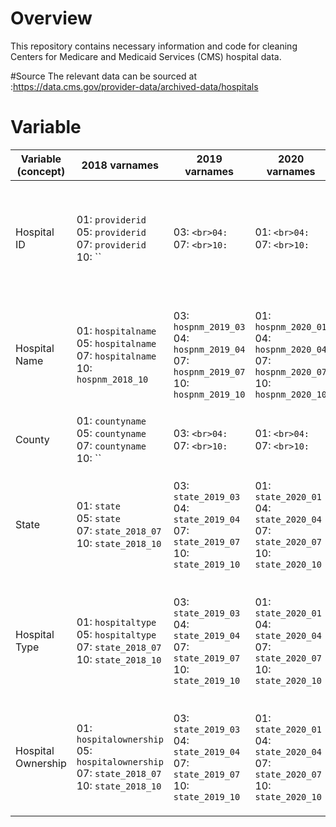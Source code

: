# Overview
This repository contains necessary information and code for cleaning Centers for Medicare and Medicaid Services (CMS) hospital data. 

#Source
The relevant data can be sourced at :https://data.cms.gov/provider-data/archived-data/hospitals

# Variable 

| Variable (concept) | 2018 varnames                                             | 2019 varnames                                             | 2020 varnames                                             | 2021 varnames                                                          | 2022 varnames                                             | 2023 varnames                                                                  | 2024 varnames                                             | 2025 varnames                          |
|--------------------|-----------------------------------------------------------|-----------------------------------------------------------|-----------------------------------------------------------|-------------------------------------------------------------------------|-----------------------------------------------------------|-------------------------------------------------------------------------------|-----------------------------------------------------------|---------------------------------------|
| Hospital ID        | 01: `providerid`<br>05: `providerid`<br>07: `providerid`<br>10: `` | 03: ``<br>04: ``<br>07: ``<br>10: `` | 01: ``<br>04: ``<br>07: ``<br>10: `` | 01: `hospid_2021_01`<br>03: `hospid_2021_03`<br>04: `hospid_2021_04`<br>07: `hospid_2021_07`<br>10: `hospid_2021_10` | 01: `hospid_2022_01`<br>04: `hospid_2022_04`<br>07: `hospid_2022_07`<br>10: `hospid_2022_10` | 01: `hospid_2023_01`<br>04: `hospid_2023_04`<br>07: `hospid_2023_07`<br>10: `hospid_2023_10`<br>11: `hospid_2023_11` | 01: `hospid_2024_01`<br>04: `hospid_2024_04`<br>07: `hospid_2024_07`<br>10: `hospid_2024_10` | 02: `hospid_2025_02`<br>04: `hospid_2025_04`<br>08: `hospid_2025_08` |
| Hospital Name      | 01: `hospitalname`<br>05: `hospitalname`<br>07: `hospitalname`<br>10: `hospnm_2018_10` | 03: `hospnm_2019_03`<br>04: `hospnm_2019_04`<br>07: `hospnm_2019_07`<br>10: `hospnm_2019_10` | 01: `hospnm_2020_01`<br>04: `hospnm_2020_04`<br>07: `hospnm_2020_07`<br>10: `hospnm_2020_10` | 01: `hospnm_2021_01`<br>03: `hospnm_2021_03`<br>04: `hospnm_2021_04`<br>07: `hospnm_2021_07`<br>10: `hospnm_2021_10` | 01: `hospnm_2022_01`<br>04: `hospnm_2022_04`<br>07: `hospnm_2022_07`<br>10: `hospnm_2022_10` | 01: `hospnm_2023_01`<br>04: `hospnm_2023_04`<br>07: `hospnm_2023_07`<br>10: `hospnm_2023_10`<br>11: `hospnm_2023_11` | 01: `hospnm_2024_01`<br>04: `hospnm_2024_04`<br>07: `hospnm_2024_07`<br>10: `hospnm_2024_10` | 02: `hospnm_2025_02`<br>04: `hospnm_2025_04`<br>08: `hospnm_2025_08` |
| County              | 01: `countyname`<br>05: `countyname`<br>07: `countyname`<br>10: ``     | 03: ``<br>04: ``<br>07: ``<br>10: ``     | 01: ``<br>04: ``<br>07: ``<br>10: ``     | 01: ``<br>03: ``<br>04: ``<br>07: ``<br>10: ``     | 01: ``<br>04: ``<br>07: ``<br>10: ``     | 01: ``<br>04: ``<br>07: ``<br>10: ``<br>11: ``     | 01: ``<br>04: ``<br>07: ``<br>10: ``     | 02: ``<br>04: ``<br>08: `` |
| State              | 01: `state`<br>05: `state`<br>07: `state_2018_07`<br>10: `state_2018_10`     | 03: `state_2019_03`<br>04: `state_2019_04`<br>07: `state_2019_07`<br>10: `state_2019_10`     | 01: `state_2020_01`<br>04: `state_2020_04`<br>07: `state_2020_07`<br>10: `state_2020_10`     | 01: `state_2021_01`<br>03: `state_2021_03`<br>04: `state_2021_04`<br>07: `state_2021_07`<br>10: `state_2021_10`     | 01: `state_2022_01`<br>04: `state_2022_04`<br>07: `state_2022_07`<br>10: `state_2022_10`     | 01: `state_2023_01`<br>04: `state_2023_04`<br>07: `state_2023_07`<br>10: `state_2023_10`<br>11: `state_2023_11`     | 01: `state_2024_01`<br>04: `state_2024_04`<br>07: `state_2024_07`<br>10: `state_2024_10`     | 02: `state_2025_02`<br>04: `state_2025_04`<br>08: `state_2025_08` |
| Hospital Type              | 01: `hospitaltype`<br>05: `hospitaltype`<br>07: `state_2018_07`<br>10: `state_2018_10`     | 03: `state_2019_03`<br>04: `state_2019_04`<br>07: `state_2019_07`<br>10: `state_2019_10`     | 01: `state_2020_01`<br>04: `state_2020_04`<br>07: `state_2020_07`<br>10: `state_2020_10`     | 01: `state_2021_01`<br>03: `state_2021_03`<br>04: `state_2021_04`<br>07: `state_2021_07`<br>10: `state_2021_10`     | 01: `state_2022_01`<br>04: `state_2022_04`<br>07: `state_2022_07`<br>10: `state_2022_10`     | 01: `state_2023_01`<br>04: `state_2023_04`<br>07: `state_2023_07`<br>10: `state_2023_10`<br>11: `state_2023_11`     | 01: `state_2024_01`<br>04: `state_2024_04`<br>07: `state_2024_07`<br>10: `state_2024_10`     | 02: `state_2025_02`<br>04: `state_2025_04`<br>08: `state_2025_08` |
| Hospital Ownership             | 01: `hospitalownership`<br>05: `hospitalownership`<br>07: `state_2018_07`<br>10: `state_2018_10`     | 03: `state_2019_03`<br>04: `state_2019_04`<br>07: `state_2019_07`<br>10: `state_2019_10`     | 01: `state_2020_01`<br>04: `state_2020_04`<br>07: `state_2020_07`<br>10: `state_2020_10`     | 01: `state_2021_01`<br>03: `state_2021_03`<br>04: `state_2021_04`<br>07: `state_2021_07`<br>10: `state_2021_10`     | 01: `state_2022_01`<br>04: `state_2022_04`<br>07: `state_2022_07`<br>10: `state_2022_10`     | 01: `state_2023_01`<br>04: `state_2023_04`<br>07: `state_2023_07`<br>10: `state_2023_10`<br>11: `state_2023_11`     | 01: `state_2024_01`<br>04: `state_2024_04`<br>07: `state_2024_07`<br>10: `state_2024_10`     | 02: `state_2025_02`<br>04: `state_2025_04`<br>08: `state_2025_08` |